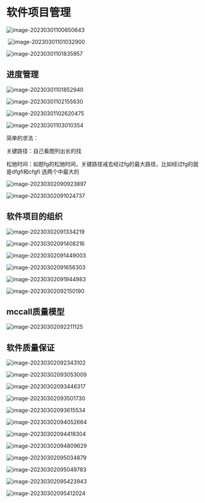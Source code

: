 # 软件项目管理

![image-20230301100650643](day-18.assets/image-20230301100650643.png)



​	![image-20230301101032900](day-18.assets/image-20230301101032900.png)





![image-20230301101835957](day-18.assets/image-20230301101835957.png)







## 进度管理

![image-20230301101852940](day-18.assets/image-20230301101852940.png)





![image-20230301102155630](day-18.assets/image-20230301102155630.png)





![image-20230301102620475](day-18.assets/image-20230301102620475.png)



![image-20230301103010354](day-18.assets/image-20230301103010354.png)





简单的求法：

关键路径：自己看图列出长的找

松驰时间：如题fg的松驰时间，关键路径减去经过fg的最大路径，比如经过fg的就是dfgfi和cfgfi 选两个中最大的

![image-20230302090923897](day-18.assets/image-20230302090923897.png)





![image-20230302091024737](day-18.assets/image-20230302091024737.png)





## 软件项目的组织



![image-20230302091334219](day-18.assets/image-20230302091334219.png)



![image-20230302091408216](day-18.assets/image-20230302091408216.png)





![image-20230302091449003](day-18.assets/image-20230302091449003.png)





![image-20230302091656303](day-18.assets/image-20230302091656303.png)





![image-20230302091944983](day-18.assets/image-20230302091944983.png)



![image-20230302092150190](day-18.assets/image-20230302092150190.png)







## mccall质量模型

![image-20230302092211125](day-18.assets/image-20230302092211125.png)





## 软件质量保证



![image-20230302092343102](day-18.assets/image-20230302092343102.png)





![image-20230302093053009](day-18.assets/image-20230302093053009.png)



![image-20230302093446317](day-18.assets/image-20230302093446317.png)





![image-20230302093501730](day-18.assets/image-20230302093501730.png)













![image-20230302093615534](day-18.assets/image-20230302093615534.png)





![image-20230302094052664](day-18.assets/image-20230302094052664.png)



![image-20230302094418304](day-18.assets/image-20230302094418304.png)



![image-20230302094809629](day-18.assets/image-20230302094809629.png)





![image-20230302095034879](day-18.assets/image-20230302095034879.png)



![image-20230302095049783](day-18.assets/image-20230302095049783.png)





![image-20230302095423943](day-18.assets/image-20230302095423943.png)





![image-20230302095412024](day-18.assets/image-20230302095412024.png)











































